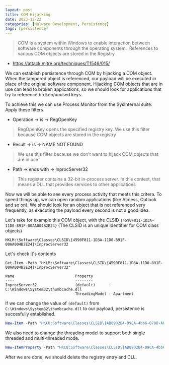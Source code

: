 ```yaml
---
layout: post
title: COM Hijacking
date: 2023-12-22
categories: [Malware Development, Persistence]
tags: [persistence]     
---
```


> COM is a system within Windows to enable interaction between software components through the operating system. 
  References to various COM objects are stored in the Registry

- https://attack.mitre.org/techniques/T1546/015/

We can establish persistence through COM by hijacking a COM object. When the tampered object is referenced, our payload will be executed in place of the original software component. Hijacking COM objects that are in use can lead to broken applications, so we should look for applications that try to reference broken/unused keys.

To achieve this we can use Process Monitor from the SysInternal suite. Apply these filters

- Operation -> is -> RegOpenKey
    
>   RegOpenKey opens the specified registry key. We use this filter because COM objects are stored in the registry

- Result -> is -> NAME NOT FOUND

>   We use this filter because we don't want to hijack COM objects that are in use

- Path -> ends with -> InprocServer32

>   This register contains a 32-bit in-process server. In this context, that means a DLL that provides services to other applications

Now we will be able to see every process activity that meets this critera. To speed things up, we can open random applications (like Access, Outlook and so on). We should look for an object that is not referenced very frequently, as executing the payload every second is not a good idea.

Let's take for example this COM object, with the CLSID `{4590F811-1D3A-11D0-891F-00AA004B2E24}` (The CLSID is an unique identifier for COM class objects)

```
HKLM:\Software\Classes\CLSID\{4590F811-1D3A-11D0-891F-00AA004B2E24}\InprocServer32
```

Let's check it's contents

```
Get-Item -Path "HKLM:\Software\Classes\CLSID\{4590F811-1D3A-11D0-891F-00AA004B2E24}\InprocServer32"

Name                           Property
----                           --------
InprocServer32                 (default)      : C:\Windows\System32\thumbcache.dll
                               ThreadingModel : Apartment
```

If we can change the value of `(default)` from `C:\Windows\System32\thumbcache.dll` to our payload, persistence is succesfully established.

```powershell
New-Item -Path "HKCU:Software\Classes\CLSID\{AB8902B4-09CA-4bb6-B78D-A8F59079A8D5}" -Name "InprocServer32" -Value "C:\Path\To\payload.dll"
```
We also need to change the threading model to support both single threaded and multi-threaded mode.

```powershell
New-ItemProperty -Path "HKCU:Software\Classes\CLSID\{AB8902B4-09CA-4bb6-B78D-A8F59079A8D5}\InprocServer32" -Name "ThreadingModel" -Value "Both"
```

After we are done, we should delete the registry entry and DLL.
